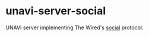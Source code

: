 # unavi-server-social

UNAVI server implementing The Wired's [social](https://github.com/unavi-xyz/wired-protocol/tree/main/social) protocol.
